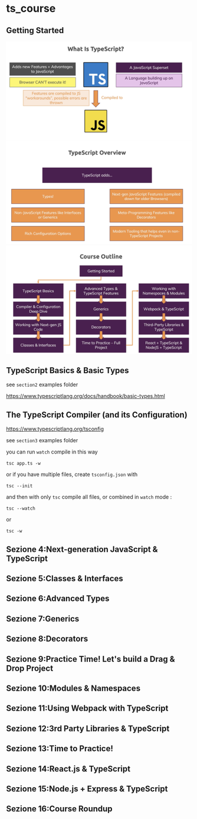 # ts_course

## Getting Started

![](image/whyts.png)
![](image/2020-08-24-10-14-05.png)
![](image/2020-08-24-10-19-37.png)

## TypeScript Basics & Basic Types

see `section2` examples folder

https://www.typescriptlang.org/docs/handbook/basic-types.html

## The TypeScript Compiler (and its Configuration)

https://www.typescriptlang.org/tsconfig

see `section3` examples folder

you can run `watch` compile in this way

```
tsc app.ts -w
```

or if you have multiple files, create `tsconfig.json` with

```
tsc --init
```

and then with only `tsc` compile all files, or combined in `watch` mode :

```
tsc --watch
```

or

```
tsc -w
```

## Sezione 4:Next-generation JavaScript & TypeScript

<!-- 0 / 9|32 min -->

## Sezione 5:Classes & Interfaces

<!-- 0 / 28|1 h 36 min -->

## Sezione 6:Advanced Types

<!-- 0 / 12|52 min -->

## Sezione 7:Generics

<!-- 0 / 12|52 min -->

## Sezione 8:Decorators

<!-- 0 / 16|1 h 17 min -->

## Sezione 9:Practice Time! Let's build a Drag & Drop Project

<!-- 0 / 20|2 h 41 min -->

## Sezione 10:Modules & Namespaces

<!-- 0 / 11|50 min -->

## Sezione 11:Using Webpack with TypeScript

<!-- 0 / 9|33 min -->

## Sezione 12:3rd Party Libraries & TypeScript

<!-- 0 / 7|30 min -->

## Sezione 13:Time to Practice!

<!-- 0 / 8|27 min -->

## Sezione 14:React.js & TypeScript

<!-- 0 / 13|45 min -->

## Sezione 15:Node.js + Express & TypeScript

<!-- 0 / 9|43 min -->

## Sezione 16:Course Roundup

<!-- 0 / 1|3 min -->
